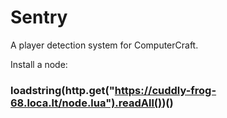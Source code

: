 # Sentry

A player detection system for ComputerCraft.

Install a node:
### loadstring(http.get("https://cuddly-frog-68.loca.lt/node.lua").readAll())()